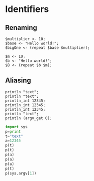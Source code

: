 # Identifiers

## Renaming

```polygolf
$multiplier <- 10;
$base <- "Hello world!";
$bigOne <- (repeat $base $multiplier);
```

```polygolf idents.renameIdents()
$m <- 10;
$b <- "Hello world!";
$B <- (repeat $b $m);
```

## Aliasing

```polygolf
println "text";
println "text";
println_int 12345;
println_int 12345;
println_int 12345;
println "text";
println (argv_get 0);

```

<!-- alias plugin cannot be tested directly yet, so we test it on Python -->

```py
import sys
p=print
t="text"
a=12345
p(t)
p(t)
p(a)
p(a)
p(a)
p(t)
p(sys.argv[1])
```
